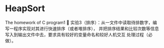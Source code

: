 # HeapSort
The homework of C program1
	实验3（排序）：从一文件中读取待排数字，编写一程序实现对其进行快速排序（或者堆排序），
并把排序结果和比较次数等信息写入到输出文件中去，要求具有较好的变量命名和较好人机交互
处理过程（必做）。
